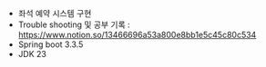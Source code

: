 - 좌석 예약 시스템 구현
- Trouble shooting 및 공부 기록 : https://www.notion.so/13466696a53a800e8bb1e5c45c80c534
- Spring boot 3.3.5
- JDK 23 

